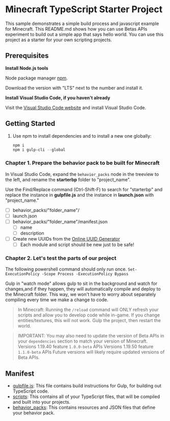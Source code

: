 # Minecraft TypeScript Starter Project

This sample demonstrates a simple build process and javascript example for Minecraft. This README.md shows how you can use Betas APIs experiment to build out a simple app that says hello world. You can use this project as a starter for your own scripting projects.

## Prerequisites

**Install Node.js tools**

Node package manager [npm](https://www.npmjs.com/package/npm).

Download the version with "LTS" next to the number and install it.

**Install Visual Studio Code, if you haven't already**

Visit the [Visual Studio Code website](https://code.visualstudio.com) and install Visual Studio Code.

## Getting Started

1. Use npm to install dependencies and to install a new one globally:

   ```powershell
   npm i
   npm i gulp-cli --global
   ```

### Chapter 1. Prepare the behavior pack to be built for Minecraft

In Visual Studio Code, expand the `behavior_packs` node in the treeview to the left, and rename the **starterbp** folder to "project_name".

Use the Find/Replace command (Ctrl-Shift-F) to search for "starterbp" and replace the instance in **gulpfile.js** and the instance in **launch.json** with "project_name."

- [ ] behavior_packs/"folder_name"/
- [ ] launch.json
- [ ] behavior_packs/"folder_name"/manifest.json
  - [ ] name
  - [ ] description
- [ ] Create new UUIDs from the [Online UUID Generator](https://www.uuidgenerator.net/)
  - [ ] Each module and script should be new just to be safe!

### Chapter 2. Let's test the parts of our project

The following powershell command should only run once.
`Set-ExecutionPolicy -Scope Process -ExecutionPolicy Bypass`

Gulp in "watch mode" allows gulp to sit in the background and watch for changes,and if they happen, they will automatically compile and deploy to the Minecraft folder. This way, we won't have to worry about separately compiling every time we make a change to code.

> In Minecraft: Running the `/reload` command will ONLY refresh your scripts and allow you to develop code while in-game. If you change entities/textures, this will not work. Gulp the project, then restart the world.

> IMPORTANT:
> You may also need to update the version of Beta APIs in your `dependencies` section to match your version of Minecraft.
> Versions 1.19.40 feature `1.0.0-beta` APIs
> Versions 1.19.50 feature `1.1.0-beta` APIs
> Future versions will likely require updated versions of Beta APIs.

## Manifest

- [gulpfile.js](https://github.com/microsoft/minecraft-scripting-samples/blob/main/ts-starter/gulpfile.js): This file contains build instructions for Gulp, for building out TypeScript code.
- [scripts](https://github.com/microsoft/minecraft-scripting-samples/blob/main/ts-starter/scripts): This contains all of your TypeScript files, that will be compiled and built into your projects.
- [behavior_packs](https://github.com/microsoft/minecraft-scripting-samples/blob/main/ts-starter/behavior_packs): This contains resources and JSON files that define your behavior pack.
